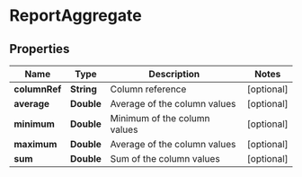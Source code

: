 

# ReportAggregate

## Properties

Name | Type | Description | Notes
------------ | ------------- | ------------- | -------------
**columnRef** | **String** | Column reference |  [optional]
**average** | **Double** | Average of the column values |  [optional]
**minimum** | **Double** | Minimum of the column values |  [optional]
**maximum** | **Double** | Average of the column values |  [optional]
**sum** | **Double** | Sum of the column values |  [optional]



